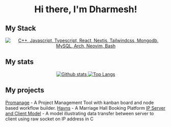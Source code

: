 <h1 align="center">Hi there, I'm Dharmesh!  </h1>

## My Stack
<p align="center">
  <a href="#">
    <img src="https://skillicons.dev/icons?i=cpp,js,ts,react,nextjs,tailwindcss,mongodb,mysql,arch,neovim,bash,lua" alt="C++, Javascript, Typescript, React, Nextjs, Tailwindcss, Mongodb, MySQL, Arch, Neovim, Bash">
  </a>
</p>

## My stats
<p align="center">
  <a href="#">
    <img src="https://github-readme-stats.vercel.app/api?username=Dharmesh53&theme=onedark&show_icons=true&hide_rank=true&custom_title=Stats&count_private=true&hide_border=true&hide=issues&line_height=24&bg_color=0d1117" alt="Github stats" />
    <img src="https://github-readme-stats.vercel.app/api/top-langs/?username=Dharmesh53&layout=compact&theme=onedark&count_private=true&hide_border=true&bg_color=0d1117&exclude_repo=Dotfiles" alt="Top Langs">
  </a>
</p>

## My projects

[Promanage](https://promanage-ten.vercel.app) - A Project Management Tool with kanban board and node based workflow builder. 
[Havns](https://havns.vercel.app) - A Marriage Hall Booking Platform
[IP Server and Client Model](https://github.com/dharmesh53/IP-Server-And-Client-Model) - A model illustrating data transfer between server to client using raw socket on IP address in C
